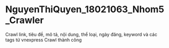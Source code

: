# NguyenThiQuyen_18021063_Nhom5_Crawler
Crawl link, tiêu đề, mô tả, nội dung, thể loại, ngày đăng, keyword và các tags từ vnexpress 
Crawl thành công

